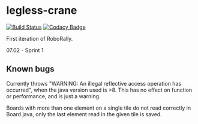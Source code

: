 # legless-crane

[![Build Status](https://travis-ci.com/inf112-v20/legless-crane.svg?branch=master)](https://travis-ci.com/inf112-v20/legless-crane) [![Codacy Badge](https://api.codacy.com/project/badge/Grade/a90f767e283a4cf7b88e8bb3c344fded)](https://www.codacy.com/gh/inf112-v20/staring-horse?utm_source=github.com&utm_medium=referral&utm_content=inf112-v20/staring-horse&utm_campaign=Badge_Grade) 

First iteration of RoboRally.

07.02 - Sprint 1

## Known bugs
Currently throws "WARNING: An illegal reflective access operation has occurred", 
when the java version used is >8. This has no effect on function or performance, and is just a warning.

Boards with more than one element on a single tile do not read correctly in Board.java, only the last element read in the given tile is saved.
